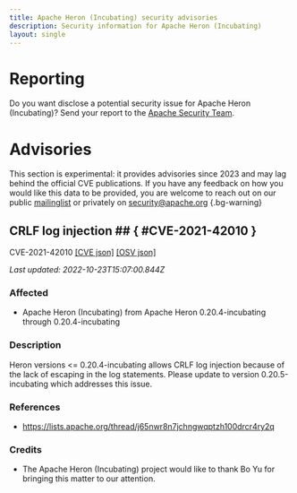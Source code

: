 ```yaml
---
title: Apache Heron (Incubating) security advisories
description: Security information for Apache Heron (Incubating)
layout: single
---
```


# Reporting

Do you want disclose a potential security issue for Apache Heron (Incubating)? Send your report to the [Apache Security Team](mailto:security@apache.org).

# Advisories

This section is experimental: it provides advisories since 2023 and may lag behind the official CVE publications. If you have any feedback on how you would like this data to be provided, you are welcome to reach out on our public [mailinglist](/mailinglist) or privately on [security@apache.org](mailto:security@apache.org)
{.bg-warning}

## CRLF log injection ## { #CVE-2021-42010 }

CVE-2021-42010 [\[CVE json\]](./CVE-2021-42010.cve.json) [\[OSV json\]](./CVE-2021-42010.osv.json)



_Last updated: 2022-10-23T15:07:00.844Z_

### Affected

* Apache Heron (Incubating) from Apache Heron 0.20.4-incubating through 0.20.4-incubating


### Description

Heron versions <= 0.20.4-incubating allows CRLF log injection because of the lack of escaping in the log statements.  Please update to version 0.20.5-incubating which addresses this issue. 

### References
* https://lists.apache.org/thread/j65nwr8n7jchngwqptzh100drcr4ry2q


### Credits
* The Apache Heron (Incubating) project would like to thank Bo Yu for bringing this matter to our attention.
